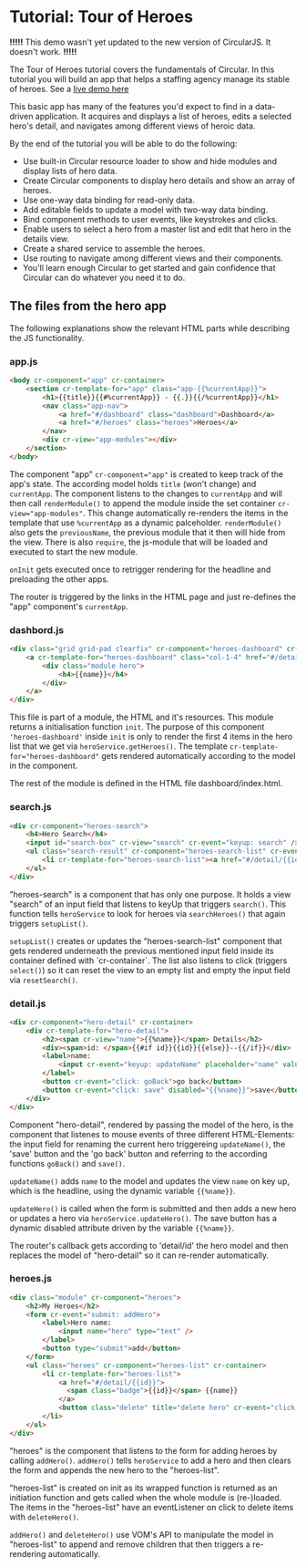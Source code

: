 # Tutorial: Tour of Heroes

**!!!!!** This demo wasn't yet updated to the new version of CircularJS. It doesn't work. **!!!!!** 

The Tour of Heroes tutorial covers the fundamentals of Circular.
In this tutorial you will build an app that helps a staffing agency manage its stable of heroes. See a [live demo here](https://pitpik.github.io/circularjs/heroes)

This basic app has many of the features you'd expect to find in a data-driven application. It acquires and displays a list of heroes, edits a selected hero's detail, and navigates among different views of heroic data.

By the end of the tutorial you will be able to do the following:

 - Use built-in Circular resource loader to show and hide modules and display lists of hero data.
 - Create Circular components to display hero details and show an array of heroes.
 - Use one-way data binding for read-only data.
 - Add editable fields to update a model with two-way data binding.
 - Bind component methods to user events, like keystrokes and clicks.
 - Enable users to select a hero from a master list and edit that hero in the details view.
 - Create a shared service to assemble the heroes.
 - Use routing to navigate among different views and their components.
 - You'll learn enough Circular to get started and gain confidence that Circular can do whatever you need it to do.


## The files from the hero app

The following explanations show the relevant HTML parts while describing the JS functionality.


### app.js

```HTML
<body cr-component="app" cr-container>
    <section cr-template-for="app" class="app-{{%currentApp}}">
        <h1>{{title}}{{#%currentApp}} - {{.}}{{/%currentApp}}</h1>
        <nav class="app-nav">
            <a href="#/dashboard" class="dashboard">Dashboard</a>
            <a href="#/heroes" class="heroes">Heroes</a>
        </nav>
        <div cr-view="app-modules"></div>
    </section>
</body>
```

The component "app" `cr-component="app"` is created to keep track of the app's state. The according model holds `title` (won't change) and `currentApp`.
The component listens to the changes to `currentApp` and will then call `renderModule()` to append the module inside the set container `cr-view="app-modules"`. This change automatically re-renders the items in the template that use `%currentApp` as a dynamic palceholder.
`renderModule()` also gets the `previousName`, the previous module that it then will hide from the view. There is also `require`, the js-module that will be loaded and executed to start the new module.

`onInit` gets executed once to retrigger rendering for the headline and preloading the other apps.

The router is triggered by the links in the HTML page and just re-defines the "app" component's `currentApp`.


### dashbord.js

```HTML
<div class="grid grid-pad clearfix" cr-component="heroes-dashboard" cr-container>
    <a cr-template-for="heroes-dashboard" class="col-1-4" href="#/detail/{{id}}">
        <div class="module hero">
            <h4>{{name}}</h4>
        </div>
    </a>
</div>
```

This file is part of a module, the HTML and it's resources. This module returns a initialisation function `init`. The purpose of this component ```'heroes-dashboard'``` inside `init` is only to render the first 4 items in the hero list that we get via `heroService.getHeroes()`. The template ```cr-template-for="heroes-dashboard"``` gets rendered automatically according to the model in the component.

The rest of the module is defined in the HTML file dashboard/index.html.


### search.js

```HTML
<div cr-component="heroes-search">
    <h4>Hero Search</h4>
    <input id="search-box" cr-view="search" cr-event="keyup: search" />
    <ul class="search-result" cr-component="heroes-search-list" cr-event="click: select" cr-container>
        <li cr-template-for="heroes-search-list"><a href="#/detail/{{id}}">{{name}}</a></li>
    </ul>
</div>
```

"heroes-search" is a component that has only one purpose. It holds a view "search" of an input field that listens to keyUp that triggers `search()`. This function tells `heroService` to look for heroes via `searchHeroes()` that again triggers `setupList()`.

`setupList()` creates or updates the "heroes-search-list" component that gets rendered underneath the previous mentioned input field inside its container defined with ´cr-container´.
The list also listens to click (triggers `select()`) so it can reset the view to an empty list and empty the input field via `resetSearch()`.


### detail.js

```HTML
<div cr-component="hero-detail" cr-container>
    <div cr-template-for="hero-detail">
        <h2><span cr-view="name">{{%name}}</span> Details</h2>
        <div><span>id: </span>{{#if id}}{{id}}{{else}}--{{/if}}</div>
        <label>name:
            <input cr-event="keyup: updateName" placeholder="name" value="{{name}}" />
        </label>
        <button cr-event="click: goBack">go back</button>
        <button cr-event="click: save" disabled="{{%name}}">save</button>
    </div>
</div>
```

Component "hero-detail", rendered by passing the model of the hero, is the component that listenes to mouse events of three different HTML-Elements: the input field for renaming the current hero triggereing `updateName()`, the 'save' button and the 'go back' button and referring to the according functions `goBack()` and `save()`.

`updateName()` adds `name` to the model and updates the view `name` on key up, which is the headline, using the dynamic variable `{{%name}}`.

`updateHero()` is called when the form is submitted and then adds a new hero or updates a hero via `heroService.updateHero()`. The save button has a dynamic disabled attribute driven by the variable `{{%name}}`.

The router's callback gets according to 'detail/id' the hero model and then replaces the model of "hero-detail" so it can re-render automatically.


### heroes.js

```HTML
<div class="module" cr-component="heroes">
    <h2>My Heroes</h2>
    <form cr-event="submit: addHero">
        <label>Hero name:
            <input name="hero" type="text" />
        </label>
        <button type="submit">add</button>
    </form>
    <ul class="heroes" cr-component="heroes-list" cr-container>
        <li cr-template-for="heroes-list">
            <a href="#/detail/{{id}}">
              <span class="badge">{{id}}</span> {{name}}
            </a>
            <button class="delete" title="delete hero" cr-event="click: deleteHero">x</button>
        </li>
    </ul>
</div>
```

"heroes" is the component that listens to the form for adding heroes by calling `addHero()`.
`addHero()` tells `heroService` to add a hero and then clears the form and appends the new hero to the "heroes-list".

"heroes-list" is created on init as its wrapped function is returned as an initiation function and gets called when the
whole module is (re-)loaded.
The items in the "heroes-list" have an eventListener on click to delete items with `deleteHero()`.

`addHero()` and `deleteHero()` use VOM's API to manipulate the model in "heroes-list" to append and remove children that then triggers a re-rendering automatically.

